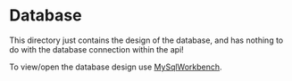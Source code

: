 # Database

This directory just contains the design of the database, and has nothing to do with the database connection within the api!

To view/open the database design use [MySqlWorkbench](https://www.mysql.com/products/workbench/).